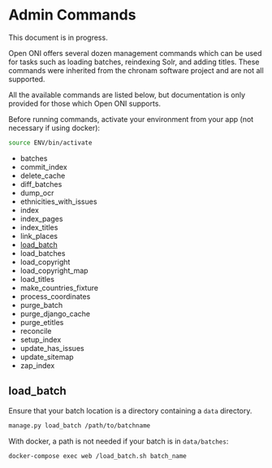 # Admin Commands

This document is in progress.

Open ONI offers several dozen management commands which can be used for tasks
such as loading batches, reindexing Solr, and adding titles. These commands
were inherited from the chronam software project and are not all supported.

All the available commands are listed below, but documentation is only
provided for those which Open ONI supports.

Before running commands, activate your environment from your app (not necessary if using docker):

```bash
source ENV/bin/activate
```

- batches
- commit_index
- delete_cache
- diff_batches
- dump_ocr
- ethnicities_with_issues
- index
- index_pages
- index_titles
- link_places
- [load_batch](#load_batch)
- load_batches
- load_copyright
- load_copyright_map
- load_titles
- make_countries_fixture
- process_coordinates
- purge_batch
- purge_django_cache
- purge_etitles
- reconcile
- setup_index
- update_has_issues
- update_sitemap
- zap_index

## load_batch

Ensure that your batch location is a directory containing a `data` directory.

```bash
manage.py load_batch /path/to/batchname
```
With docker, a path is not needed if your batch is in `data/batches`:

```
docker-compose exec web /load_batch.sh batch_name 
```
